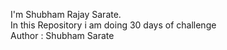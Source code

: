 I'm Shubham Rajay Sarate.
<br>
In this Repository i am doing 30 days of challenge
<br>
Author : Shubham Sarate